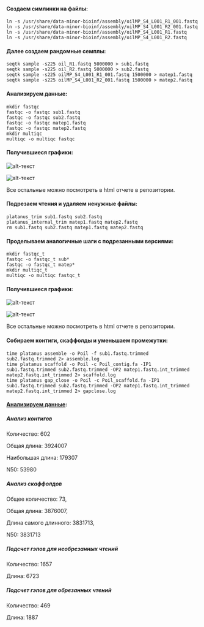 #### Создаем симлинки на файлы:

```
ln -s /usr/share/data-minor-bioinf/assembly/oilMP_S4_L001_R1_001.fastq 
ln -s /usr/share/data-minor-bioinf/assembly/oilMP_S4_L001_R2_001.fastq 
ln -s /usr/share/data-minor-bioinf/assembly/oilMP_S4_L001_R1.fastq 
ln -s /usr/share/data-minor-bioinf/assembly/oilMP_S4_L001_R2.fastq 
```

#### Далее создаем рандомные семплы:

```
seqtk sample -s225 oil_R1.fastq 5000000 > sub1.fastq
seqtk sample -s225 oil_R2.fastq 5000000 > sub2.fastq
seqtk sample -s225 oilMP_S4_L001_R1_001.fastq 1500000 > matep1.fastq
seqtk sample -s225 oilMP_S4_L001_R2_001.fastq 1500000 > matep2.fastq
```

#### Анализируем данные:

```
mkdir fastqc
fastqc -o fastqc sub1.fastq 
fastqc -o fastqc sub2.fastq 
fastqc -o fastqc matep1.fastq
fastqc -o fastqc matep2.fastq
mkdir multiqc
multiqc -o multiqc fastqc
```

#### Получившиеся графики:

![alt-текст](https://github.com/krest1nka/hse22_hw1/tree/main/pics/1.jpg)

![alt-текст](https://github.com/krest1nka/hse22_hw1/tree/main/pics/2.jpg)

Все остальные можно посмотреть в html отчете в репозитории.

#### Подрезаем чтения и удаляем ненужные файлы:

```
platanus_trim sub1.fastq sub2.fastq
platanus_internal_trim matep1.fastq matep2.fastq
rm sub1.fastq sub2.fastq matep1.fastq matep2.fastq
```

#### Проделываем аналогичные шаги с подрезанными версиями:

```
mkdir fastqc_t
fastqc -o fastqc_t sub*
fastqc -o fastqc_t matep*
mkdir multiqc_t
multiqc -o multiqc fastqc_t
```

#### Получившиеся графики:

![alt-текст](https://github.com/krest1nka/hse22_hw1/tree/main/pics/4.jpg)

![alt-текст](https://github.com/krest1nka/hse22_hw1/tree/main/pics/5.jpg)


Все остальные можно посмотреть в html отчете в репозитории.

#### Собираем контиги, скаффолды и уменьшаем промежутки:

```
time platanus assemble -o Poil -f sub1.fastq.trimmed sub2.fastq.trimmed 2> assemble.log
time platanus scaffold -o Poil -c Poil_contig.fa -IP1 sub1.fastq.trimmed sub2.fastq.trimmed -OP2 matep1.fastq.int_trimmed matep2.fastq.int_trimmed 2> scaffold.log
time platanus gap_close -o Poil -c Poil_scaffold.fa -IP1 sub1.fastq.trimmed sub2.fastq.trimmed -OP2 matep1.fastq.int_trimmed  matep2.fastq.int_trimmed 2> gapclose.log
```

#### [Анализируем данные](https://colab.research.google.com/drive/1aFFALSBt1pCwUcAKlgRUGLcMpVNV441r?usp=sharing):

##### Анализ контигов

Количество: 602

Общая длина: 3924007

Наибольшая длина: 179307

N50: 53980


##### Анализ скаффолдов

Общее количество: 73,

Общая длина: 3876007,

Длина самого длинного: 3831713,

N50: 3831713


##### Подсчет гэпов для необрезанных чтений

Количество: 1657

Длина: 6723


##### Подсчет гэпов для обрезанных чтений

Количество: 469

Длина: 1887






